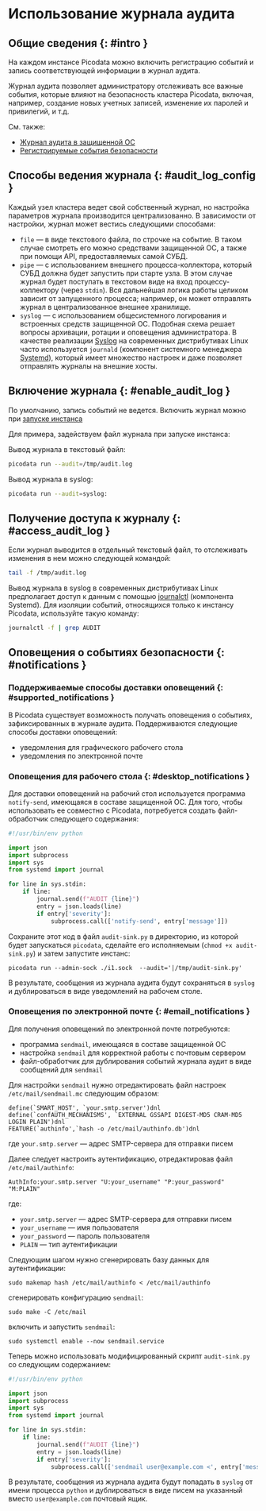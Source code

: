 # Использование журнала аудита

## Общие сведения  {: #intro }

На каждом инстансе Picodata можно включить регистрацию событий и
запись соответствующей информации в журнал аудита.

Журнал аудита позволяет администратору отслеживать все важные события,
которые влияют на безопасность кластера Picodata, включая, например,
создание новых учетных записей, изменение их паролей и привилегий, и
т.д.

См. также:

- [Журнал аудита в защищенной ОС](../security/audit_log.md)
- [Регистрируемые события безопасности](../reference/audit_events.md)

## Способы ведения журнала {: #audit_log_config }

Каждый узел кластера ведет свой собственный журнал, но настройка
параметров журнала производится централизованно. В зависимости от
настройки, журнал может вестись следующими способами:

- `file` — в виде текстового файла, по строчке на событие. В таком
случае смотреть его можно средствами защищенной ОС, а также при помощи
API, предоставляемых самой СУБД.
- `pipe` — с использованием внешнего процесса-коллектора, который СУБД должна
будет запустить при старте узла. В этом случае журнал будет поступать в
текстовом виде на вход процессу-коллектору (через `stdin`). Вся дальнейшая
логика работы целиком зависит от запущенного процесса; например, он
может отправлять журнал в централизованное внешнее хранилище.
- `syslog` — с использованием общесистемного логирования и встроенных
средств защищенной ОС. Подобная схема решает вопросы архивации, ротации
и оповещения администратора. В качестве реализации
[Syslog](https://ru.wikipedia.org/wiki/Syslog) на
современных дистрибутивах Linux часто используется `journald` (компонент
системного менеджера
[Systemd](https://ru.wikipedia.org/wiki/Systemd)),
который имеет множество настроек и даже позволяет отправлять журналы на
внешние хосты.

## Включение журнала {: #enable_audit_log }

По умолчанию, запись событий не ведется. Включить журнал можно при
[запуске инстанса](../reference/cli.md#run_audit)
<!-- - с помощью API-функции [pico.audit()](../reference/api.md#picoaudit) -->

Для примера, задействуем файл журнала при запуске инстанса:

Вывод журнала в текстовый файл:

```bash
picodata run --audit=/tmp/audit.log
```

Вывод журнала в syslog:

```bash
picodata run --audit=syslog:
```

## Получение доступа к журналу {: #access_audit_log }

Если журнал выводится в отдельный текстовый файл, то отслеживать
изменения в нем можно следующей командой:

```bash
tail -f /tmp/audit.log
```

Вывод журнала в syslog в современных дистрибутивах Linux предполагает
доступ к данным с помощью
[journalctl](https://www.man7.org/linux/man-pages/man1/journalctl.1.html)
(компонента Systemd). Для изоляции событий, относящихся только к
инстансу Picodata, используйте такую команду:

```bash
journalctl -f | grep AUDIT
```

## Оповещения о событиях безопасности {: #notifications }

### Поддерживаемые способы доставки оповещений {: #supported_notifications }

В Picodata существует возможность получать оповещения о событиях,
зафиксированных в журнале аудита. Поддерживаются следующие способы
доставки оповещений:

- уведомления для графического рабочего стола
- уведомления по электронной почте

### Оповещения для рабочего стола {: #desktop_notifications }

Для доставки оповещений на рабочий стол используется программа
`notify-send`, имеющаяся в составе защищенной ОС. Для того, чтобы
использовать ее совместно с Picodata, потребуется создать файл-обработчик
следующего содержания:

```python
#!/usr/bin/env python

import json
import subprocess
import sys
from systemd import journal

for line in sys.stdin:
    if line:
        journal.send(f"AUDIT {line}")
        entry = json.loads(line)
        if entry['severity']:
            subprocess.call(['notify-send', entry['message']])

```

Сохраните этот код в файл `audit-sink.py` в директорию, из которой будет
запускаться `picodata`, сделайте его исполняемым (`chmod +x
audit-sink.py`) и затем запустите инстанс:

```shell
picodata run --admin-sock ./i1.sock  --audit='|/tmp/audit-sink.py'
```
В результате, сообщения из журнала аудита будут сохраняться в `syslog` и
дублироваться в виде уведомлений на рабочем столе.

<!--
Установка среды рабочего стола в защищенной ОС Альт СП Релиз 10 выполняется из
репозитория [c10f1]:

```bash
su -
cat << EOF | sudo tee /etc/apt/sources.list.d/c10f1
rpm http://ftp.altlinux.org/pub/distributions/ALTLinux/ c10f1/branch/x86_64 classic
rpm http://ftp.altlinux.org/pub/distributions/ALTLinux/ c10f1/branch/noarch classic
EOF
apt-repo
apt-get update
```

[c10f1]: https://packages.altlinux.org/ru/c10f1/about/
-->

### Оповещения по электронной почте {: #email_notifications }

Для получения оповещений по электронной почте потребуются:

- программа `sendmail`, имеющаяся в составе защищенной ОС
- настройка `sendmail` для корректной работы с почтовым сервером
- файл-обработчик для дублирования событий журнала аудит в виде сообщений для `sendmail`

Для настройки `sendmail` нужно отредактировать файл настроек
`/etc/mail/sendmail.mc` следующим образом:

```
define(`SMART_HOST', `your.smtp.server')dnl
define(`confAUTH_MECHANISMS', `EXTERNAL GSSAPI DIGEST-MD5 CRAM-MD5 LOGIN PLAIN')dnl
FEATURE(`authinfo',`hash -o /etc/mail/authinfo.db')dnl
```

где `your.smtp.server` — адрес SMTP-сервера для отправки писем

Далее следует настроить аутентификацию, отредактировав файл `/etc/mail/authinfo`:

```
AuthInfo:your.smtp.server "U:your_username" "P:your_password" "M:PLAIN"
```

где:

- `your.smtp.server` — адрес SMTP-сервера для отправки писем
- `your_username` — имя пользователя
- `your_password` — пароль пользователя
- `PLAIN` — тип аутентификации

Следующим шагом нужно сгенерировать базу данных для аутентификации:

```shell
sudo makemap hash /etc/mail/authinfo < /etc/mail/authinfo
```

сгенерировать конфигурацию `sendmail`:

```shell
sudo make -C /etc/mail
```

включить и запустить `sendmail`:

```shell
sudo systemctl enable --now sendmail.service
```

Теперь можно использовать модифицированный скрипт `audit-sink.py` со следующим содержанием:

```python
#!/usr/bin/env python

import json
import subprocess
import sys
from systemd import journal

for line in sys.stdin:
    if line:
        journal.send(f"AUDIT {line}")
        entry = json.loads(line)
        if entry['severity']:
            subprocess.call(['sendmail user@example.com <', entry['message']])

```

В результате, сообщения из журнала аудита будут попадать в `syslog` от
имени процесса `python` и дублироваться в виде писем на указанный вместо
`user@example.com` почтовый ящик.
